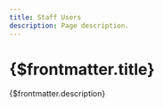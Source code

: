 ```yaml
---
title: Staff Users
description: Page description.
---
```


# {$frontmatter.title}

{$frontmatter.description}
